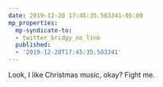 ```yaml
---
date: 2019-12-20 17:45:35.583341-05:00
mp_properties:
  mp-syndicate-to:
  - twitter_bridgy_no_link
  published:
  - '2019-12-20T17:45:35.583341'
---
```


Look, I like Christmas music, okay? Fight me.
